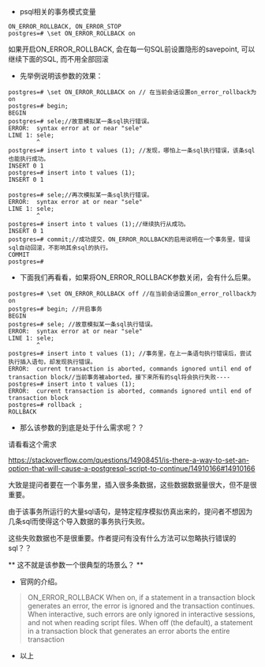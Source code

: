 
- psql相关的事务模式变量
```
ON_ERROR_ROLLBACK, ON_ERROR_STOP
postgres=# \set ON_ERROR_ROLLBACK on
```
如果开启ON_ERROR_ROLLBACK, 会在每一句SQL前设置隐形的savepoint, 可以继续下面的SQL, 而不用全部回滚

- 先举例说明该参数的效果：

```
postgres=# \set ON_ERROR_ROLLBACK on // 在当前会话设置on_error_rollback为on
postgres=# begin;
BEGIN
postgres=# sele;//故意模拟某一条sql执行错误。
ERROR:  syntax error at or near "sele"
LINE 1: sele;
        ^
postgres=# insert into t values (1); //发现，哪怕上一条sql执行错误，该条sql也能执行成功。
INSERT 0 1
postgres=# insert into t values (1);
INSERT 0 1

postgres=# sele;//再次模拟某一条sql执行错误。
ERROR:  syntax error at or near "sele"
LINE 1: sele;
        ^
postgres=# insert into t values (1);//继续执行从成功。
INSERT 0 1
postgres=# commit;//成功提交，ON_ERROR_ROLLBACK的启用说明在一个事务里，错误sql自动回滚，不影响其余sql的执行。
COMMIT
postgres=# 
```
- 下面我们再看看，如果将ON_ERROR_ROLLBACK参数关闭，会有什么后果。
```
postgres=# \set ON_ERROR_ROLLBACK off //在当前会话设置on_error_rollback为on
postgres=# begin; //开启事务
BEGIN
postgres=# sele; //故意模拟某一条sql执行错误。
ERROR:  syntax error at or near "sele"
LINE 1: sele;
        ^
postgres=# insert into t values (1); //事务里，在上一条语句执行错误后，尝试执行插入语句，却发现执行错误。
ERROR:  current transaction is aborted, commands ignored until end of transaction block//当前事务被aborted，接下来所有的sql将会执行失败----
postgres=# insert into t values (1);
ERROR:  current transaction is aborted, commands ignored until end of transaction block
postgres=# rollback ;
ROLLBACK
```

- 那么该参数的到底是处于什么需求呢？？

请看看这个需求

https://stackoverflow.com/questions/14908451/is-there-a-way-to-set-an-option-that-will-cause-a-postgresql-script-to-continue/14910166#14910166

大致是提问者要在一个事务里，插入很多条数据，这些数据数据量很大，但不是很重要。

由于该事务所运行的大量sql语句，是特定程序模拟仿真出来的，提问者不想因为几条sql而使得这个导入数据的事务执行失败。

这些失败数据也不是很重要。作者提问有没有什么方法可以忽略执行错误的sql？？

** 这不就是该参数一个很典型的场景么？ **

- 官网的介绍。

> ON_ERROR_ROLLBACK When on, if a statement in a transaction block generates an error,
the error is ignored and the transaction continues. When interactive, such errors are only ignored in interactive sessions,
and not when reading script files. 
When off (the default), a statement in a transaction block that generates an error aborts the entire transaction


- 以上











